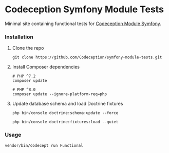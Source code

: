 # Codeception Symfony Module Tests
Minimal site containing functional tests for [Codeception Module Symfony](https://github.com/Codeception/module-symfony).

### Installation

1. Clone the repo
   ```shell
   git clone https://github.com/Codeception/symfony-module-tests.git
   ```
2. Install Composer dependencies
   ```shell
   # PHP ^7.2
   composer update
   
   # PHP ^8.0
   composer update --ignore-platform-req=php
   ```
3. Update database schema and load Doctrine fixtures
   ```shell
   php bin/console doctrine:schema:update --force
   
   php bin/console doctrine:fixtures:load --quiet
   ```
### Usage
   ```shell
   vendor/bin/codecept run Functional
   ```

